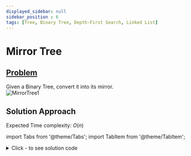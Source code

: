 ```yaml
---
displayed_sidebar: null
sidebar_position : 6
tags: [Tree, Binary Tree, Depth-First Search, Linked List]
---
```


# Mirror Tree

## [Problem](https://practice.geeksforgeeks.org/problems/mirror-tree/1)

<p><span >Given a Binary Tree, convert it into its mirror.<br/>
<img alt="MirrorTree1" src="https://contribute.geeksforgeeks.org/wp-content/uploads/mirrortrees.jpg" title="MirrorTree1" /></span></p>


## Solution Approach

Expected Time complexity: $O(n)$

import Tabs from '@theme/Tabs';
import TabItem from '@theme/TabItem';

<details><summary>Click - to see solution code</summary>

<Tabs>
<TabItem value="cpp" label="C++">

```cpp
void mirror(struct Node* node) {
    if (!node) return;

    struct Node* t1 = node->left;
    struct Node* t2 = node->right;
    node->left = t2;
    node->right = t1;

    mirror(node->left);
    mirror(node->right);
}
```
</TabItem>
</Tabs>

</details>
